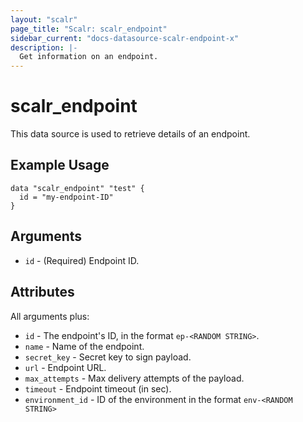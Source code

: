 ```yaml
---
layout: "scalr"
page_title: "Scalr: scalr_endpoint"
sidebar_current: "docs-datasource-scalr-endpoint-x"
description: |-
  Get information on an endpoint.
---
```


# scalr_endpoint

This data source is used to retrieve details of an endpoint.

## Example Usage

```hcl
data "scalr_endpoint" "test" {
  id = "my-endpoint-ID"
}
```

## Arguments

* `id` - (Required) Endpoint ID.

## Attributes

All arguments plus:

* `id` - The endpoint's ID, in the format `ep-<RANDOM STRING>`.
* `name` - Name of the endpoint.
* `secret_key` - Secret key to sign payload. 
* `url` - Endpoint URL. 
* `max_attempts` - Max delivery attempts of the payload. 
* `timeout` - Endpoint timeout (in sec). 
* `environment_id` - ID of the environment in the format `env-<RANDOM STRING>`
